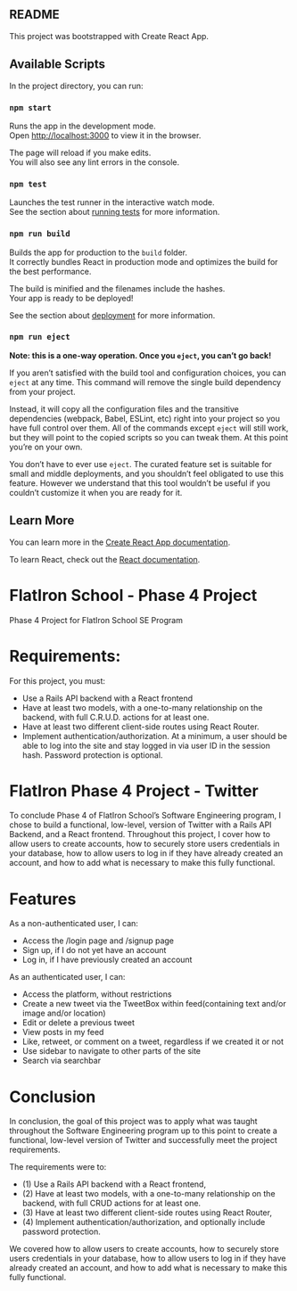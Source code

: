 ## README
This project was bootstrapped with Create React App.
## Available Scripts

In the project directory, you can run:

### `npm start`

Runs the app in the development mode.<br />
Open [http://localhost:3000](http://localhost:3000) to view it in the browser.

The page will reload if you make edits.<br />
You will also see any lint errors in the console.

### `npm test`

Launches the test runner in the interactive watch mode.<br />
See the section about [running tests](https://facebook.github.io/create-react-app/docs/running-tests) for more information.

### `npm run build`

Builds the app for production to the `build` folder.<br />
It correctly bundles React in production mode and optimizes the build for the best performance.

The build is minified and the filenames include the hashes.<br />
Your app is ready to be deployed!

See the section about [deployment](https://facebook.github.io/create-react-app/docs/deployment) for more information.

### `npm run eject`

**Note: this is a one-way operation. Once you `eject`, you can’t go back!**

If you aren’t satisfied with the build tool and configuration choices, you can `eject` at any time. This command will remove the single build dependency from your project.

Instead, it will copy all the configuration files and the transitive dependencies (webpack, Babel, ESLint, etc) right into your project so you have full control over them. All of the commands except `eject` will still work, but they will point to the copied scripts so you can tweak them. At this point you’re on your own.

You don’t have to ever use `eject`. The curated feature set is suitable for small and middle deployments, and you shouldn’t feel obligated to use this feature. However we understand that this tool wouldn’t be useful if you couldn’t customize it when you are ready for it.

## Learn More

You can learn more in the [Create React App documentation](https://facebook.github.io/create-react-app/docs/getting-started).

To learn React, check out the [React documentation](https://reactjs.org/).




# FlatIron School - Phase 4 Project
Phase 4 Project for FlatIron School SE Program

# Requirements:
For this project, you must:
- Use a Rails API backend with a React frontend
- Have at least two models, with a one-to-many relationship on the backend, with full C.R.U.D. actions for at least one. 
- Have at least two different client-side routes using React Router.
- Implement authentication/authorization. At a minimum, a user should be able to log into the site and stay logged in via user ID in the session hash. Password protection is optional. 


# FlatIron Phase 4 Project - Twitter
To conclude Phase 4 of FlatIron School’s Software Engineering program, I chose to build a functional, low-level, version of Twitter with a Rails API Backend, and a React frontend. Throughout this project, I cover how to allow users to create accounts, how to securely store users credentials in your database, how to allow users to log in if they have already created an account, and how to add what is necessary to make this fully functional. 

# Features 

As a non-authenticated user, I can: 
- Access the /login page and /signup page
- Sign up, if I do not yet have an account
- Log in, if I have previously created an account

As an authenticated user, I can: 
- Access the platform, without restrictions
- Create a new tweet via the TweetBox within feed(containing text and/or image and/or location)
- Edit or delete a previous tweet 
- View posts in my feed
- Like, retweet, or comment on a tweet, regardless if we created it or not
- Use sidebar to navigate to other parts of the site
- Search via searchbar

# Conclusion 
In conclusion, the goal of this project was to apply what was taught throughout the Software Engineering program up to this point to create a functional, low-level version of Twitter and successfully meet the project requirements. 

The requirements were to: 

- (1) Use a Rails API backend with a React frontend, 
- (2) Have at least two models, with a one-to-many relationship on the backend, with full CRUD actions for at least one. 
- (3) Have at least two different client-side routes using React Router, 
- (4) Implement authentication/authorization, and optionally include password protection. 

We covered how to allow users to create accounts, how to securely store users credentials in your database, how to allow users to log in if they have already created an account, and how to add what is necessary to make this fully functional. 
